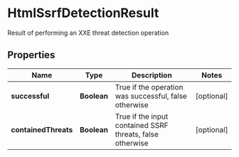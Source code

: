 

# HtmlSsrfDetectionResult

Result of performing an XXE threat detection operation
## Properties

Name | Type | Description | Notes
------------ | ------------- | ------------- | -------------
**successful** | **Boolean** | True if the operation was successful, false otherwise |  [optional]
**containedThreats** | **Boolean** | True if the input contained SSRF threats, false otherwise |  [optional]



